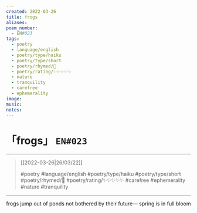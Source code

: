 ```yaml
---
created: 2022-03-26
title: frogs
aliases:
poem_number:
  - EN#023
tags:
  - poetry
  - language/english
  - poetry/type/haiku
  - poetry/type/short
  - poetry/rhymed/🔴
  - poetry/rating/✨✨✨✨✨
  - nature
  - tranquility
  - carefree
  - ephemerality
image:
music:
notes:
---
```

# 「frogs」 `EN#023`

---

> [[2022-03-26|26/03/22]]
> 
> #poetry 
> #language/english 
> #poetry/type/haiku #poetry/type/short 
> #poetry/rhymed/🔴 
> #poetry/rating/✨✨✨✨✨ 
> #carefree #ephemerality #nature #tranquility

---

frogs jump out of ponds
not bothered by their future—
spring is in full bloom
